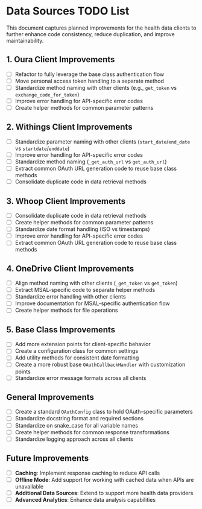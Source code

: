 # Data Sources TODO List

This document captures planned improvements for the health data clients to further enhance code consistency, reduce duplication, and improve maintainability.

## 1. Oura Client Improvements

- [ ] Refactor to fully leverage the base class authentication flow
- [ ] Move personal access token handling to a separate method
- [ ] Standardize method naming with other clients (e.g., `get_token` vs `exchange_code_for_token`)
- [ ] Improve error handling for API-specific error codes
- [ ] Create helper methods for common parameter patterns

## 2. Withings Client Improvements

- [ ] Standardize parameter naming with other clients (`start_date`/`end_date` vs `startdate`/`enddate`)
- [ ] Improve error handling for API-specific error codes
- [ ] Standardize method naming (`_get_auth_url` vs `get_auth_url`)
- [ ] Extract common OAuth URL generation code to reuse base class methods
- [ ] Consolidate duplicate code in data retrieval methods

## 3. Whoop Client Improvements

- [ ] Consolidate duplicate code in data retrieval methods
- [ ] Create helper methods for common parameter patterns
- [ ] Standardize date format handling (ISO vs timestamps)
- [ ] Improve error handling for API-specific error codes
- [ ] Extract common OAuth URL generation code to reuse base class methods

## 4. OneDrive Client Improvements

- [ ] Align method naming with other clients (`_get_token` vs `get_token`)
- [ ] Extract MSAL-specific code to separate helper methods
- [ ] Standardize error handling with other clients
- [ ] Improve documentation for MSAL-specific authentication flow
- [ ] Create helper methods for file operations

## 5. Base Class Improvements

- [ ] Add more extension points for client-specific behavior
- [ ] Create a configuration class for common settings
- [ ] Add utility methods for consistent date formatting
- [ ] Create a more robust base `OAuthCallbackHandler` with customization points
- [ ] Standardize error message formats across all clients

## General Improvements

- [ ] Create a standard `OAuthConfig` class to hold OAuth-specific parameters
- [ ] Standardize docstring format and required sections
- [ ] Standardize on snake_case for all variable names
- [ ] Create helper methods for common response transformations
- [ ] Standardize logging approach across all clients

## Future Improvements

- [ ] **Caching**: Implement response caching to reduce API calls
- [ ] **Offline Mode**: Add support for working with cached data when APIs are unavailable
- [ ] **Additional Data Sources**: Extend to support more health data providers
- [ ] **Advanced Analytics**: Enhance data analysis capabilities
